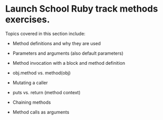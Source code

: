 # Launch School Ruby track methods exercises.

Topics covered in this section include:

- Method definitions and why they are used

- Parameters and arguments (also default parameters)

- Method invocation with a block and method definition

- obj.method vs. method(obj)

- Mutating a caller

- puts vs. return (method context)

- Chaining methods

- Method calls as arguments
